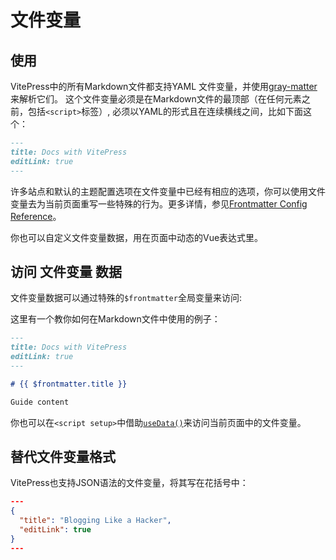 # 文件变量

## 使用

VitePress中的所有Markdown文件都支持YAML 文件变量，并使用[gray-matter](https://github.com/jonschlinkert/gray-matter)来解析它们。 这个文件变量必须是在Markdown文件的最顶部（在任何元素之前，包括`<script>`标签）, 必须以YAML的形式且在连续横线之间，比如下面这个：

```md
---
title: Docs with VitePress
editLink: true
---
```

许多站点和默认的主题配置选项在文件变量中已经有相应的选项，你可以使用文件变量去为当前页面重写一些特殊的行为。更多详情，参见[Frontmatter Config Reference](/reference/frontmatter-config)。

你也可以自定义文件变量数据，用在页面中动态的Vue表达式里。

## 访问 文件变量 数据

文件变量数据可以通过特殊的`$frontmatter`全局变量来访问:

这里有一个教你如何在Markdown文件中使用的例子：

```md
---
title: Docs with VitePress
editLink: true
---

# {{ $frontmatter.title }}

Guide content
```

你也可以在`<script setup>`中借助[`useData()`](/reference/runtime-api#usedata)来访问当前页面中的文件变量。

## 替代文件变量格式

VitePress也支持JSON语法的文件变量，将其写在花括号中：

```json
---
{
  "title": "Blogging Like a Hacker",
  "editLink": true
}
---
```
